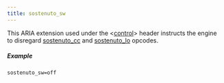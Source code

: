```yaml
---
title: sostenuto_sw
---
```

This ARIA extension used under the <[control](/headers/control)> header
instructs the engine to disregard [sostenuto_cc](sostenuto_cc) and
[sostenuto_lo](sostenuto_cc) opcodes.

##### Example

```
sostenuto_sw=off
```
